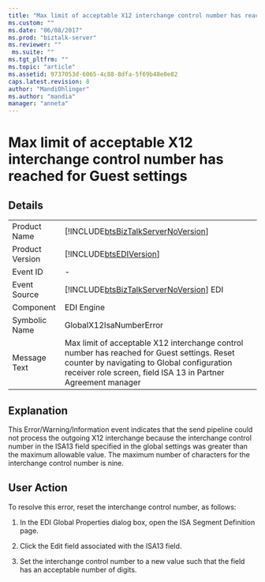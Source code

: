 ```yaml
---
title: "Max limit of acceptable X12 interchange control number has reached for Guest settings | Microsoft Docs"
ms.custom: ""
ms.date: "06/08/2017"
ms.prod: "biztalk-server"
ms.reviewer: ""
 ms.suite: ""
ms.tgt_pltfrm: ""
ms.topic: "article"
ms.assetid: 9737053d-6065-4c88-8dfa-5f69b48e0e82
caps.latest.revision: 8
author: "MandiOhlinger"
ms.author: "mandia"
manager: "anneta"
---
```

# Max limit of acceptable X12 interchange control number has reached for Guest settings
## Details  
  
|||  
|-|-|  
|Product Name|[!INCLUDE[btsBizTalkServerNoVersion](../includes/btsbiztalkservernoversion-md.md)]|  
|Product Version|[!INCLUDE[btsEDIVersion](../includes/btsediversion-md.md)]|  
|Event ID|-|  
|Event Source|[!INCLUDE[btsBizTalkServerNoVersion](../includes/btsbiztalkservernoversion-md.md)] EDI|  
|Component|EDI Engine|  
|Symbolic Name|GlobalX12IsaNumberError|  
|Message Text|Max limit of acceptable X12 interchange control number has reached for Guest settings. Reset counter by navigating to Global configuration receiver role screen, field ISA 13 in Partner Agreement manager|  
  
## Explanation  
 This Error/Warning/Information event indicates that the send pipeline could not process the outgoing X12 interchange because the interchange control number in the ISA13 field specified in the global settings was greater than the maximum allowable value. The maximum number of characters for the interchange control number is nine.  
  
## User Action  
 To resolve this error, reset the interchange control number, as follows:  
  
1.  In the EDI Global Properties dialog box, open the ISA Segment Definition page.  
  
2.  Click the Edit field associated with the ISA13 field.  
  
3.  Set the interchange control number to a new value such that the field has an acceptable number of digits.